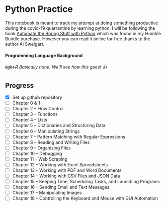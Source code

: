 # Python Practice
This notebook is meant to track my attempt at doing something productive during the covid-19 quarrantine by learning python. I will be following the book [Automate the Boring Stuff with Python](https://automatetheboringstuff.com/#toc) which was found in my Humble Bundle purchase. However you can read it online for free thanks to the author Al Sweigart. 

#### Programming Language Background
###### ~~light R~~ Basically none. We'll see how this goes! :+1:

## Progress

- [x] Set up github repository
- [ ] Chapter 0 & 1
- [ ] Chapter 2 – Flow Control
- [ ] Chapter 3 – Functions
- [ ] Chapter 4 – Lists
- [ ] Chapter 5 – Dictionaries and Structuring Data
- [ ] Chapter 6 – Manipulating Strings
- [ ] Chapter 7 – Pattern Matching with Regular Expressions
- [ ] Chapter 8 – Reading and Writing Files
- [ ] Chapter 9 – Organizing Files
- [ ] Chapter 10 – Debugging
- [ ] Chapter 11 – Web Scraping
- [ ] Chapter 12 – Working with Excel Spreadsheets
- [ ] Chapter 13 – Working with PDF and Word Documents
- [ ] Chapter 14 – Working with CSV Files and JSON Data
- [ ] Chapter 15 – Keeping Time, Scheduling Tasks, and Launching Programs
- [ ] Chapter 16 – Sending Email and Text Messages
- [ ] Chapter 17 – Manipulating Images
- [ ] Chapter 18 – Controlling the Keyboard and Mouse with GUI Automation
